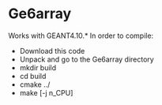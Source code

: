 # Ge6array
Works with GEANT4.10.*
In order to compile:
* Download this code
* Unpack and go to the Ge6array directory
* mkdir build
* cd build
* cmake ../
* make [-j n_CPU]
